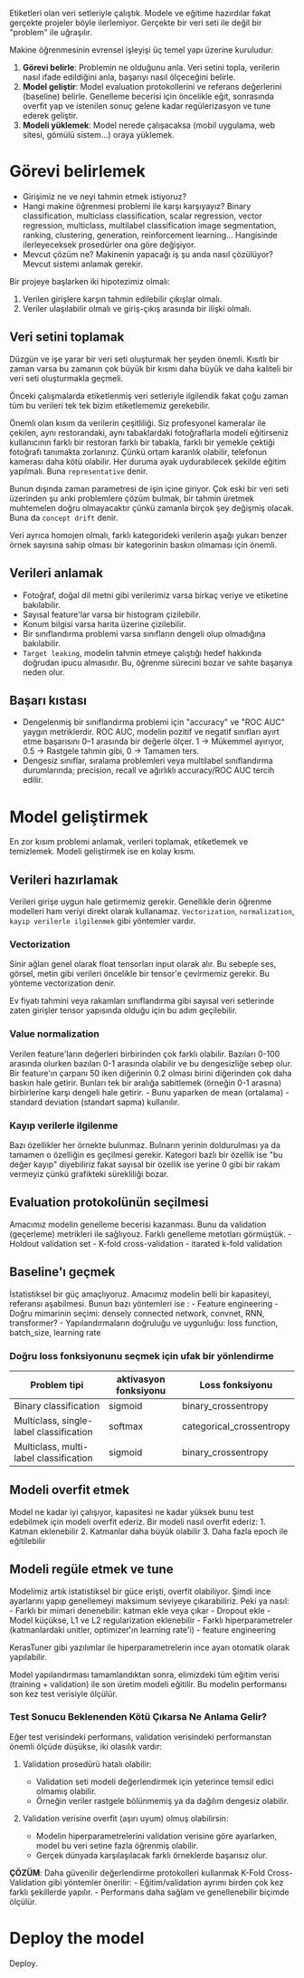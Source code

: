 Etiketleri olan veri setleriyle çalıştık. Modele ve eğitime hazırdılar fakat gerçekte projeler böyle ilerlemiyor. Gerçekte bir veri seti ile değil bir "problem" ile uğraşılır.

Makine öğrenmesinin evrensel işleyişi üç temel yapı üzerine kuruludur: 
1. **Görevi belirle**: Problemin ne olduğunu anla. Veri setini topla, verilerin nasıl ifade edildiğini anla, başarıyı nasıl ölçeceğini belirle. 
2. **Model geliştir**: Model evaluation protokollerini ve referans değerlerini (baseline) belirle. Genelleme becerisi için öncelikle eğit, sonrasında overfit yap ve istenilen sonuç gelene kadar regülerizasyon ve tune ederek geliştir. 
3. **Modeli yüklemek**: Model nerede çalışacaksa (mobil uygulama, web sitesi, gömülü sistem...) oraya yüklemek.

# Görevi belirlemek 
- Girişimiz ne ve neyi tahmin etmek istiyoruz? 
- Hangi makine öğrenmesi problemi ile karşı karşıyayız? 
	Binary classification, multiclass classification, scalar regression, vector regression, multiclass, multilabel classification image segmentation, ranking, clustering, generation, reinforcement learning... 
	Hangisinde ilerleyeceksek prosedürler ona göre değişiyor. 
- Mevcut çözüm ne? Makinenin yapacağı iş şu anda nasıl çözülüyor? Mevcut sistemi anlamak gerekir. 

Bir projeye başlarken iki hipotezimiz olmalı: 
1. Verilen girişlere karşın tahmin edilebilir çıkışlar olmalı.
2. Veriler ulaşılabilir olmalı ve giriş-çıkış arasında bir ilişki olmalı.


## Veri setini toplamak 
Düzgün ve işe yarar bir veri seti oluşturmak her şeyden önemli. Kısıtlı bir zaman varsa bu zamanın çok büyük bir kısmı daha büyük ve daha kaliteli bir veri seti oluşturmakla geçmeli. 

Önceki çalışmalarda etiketlenmiş veri setleriyle ilgilendik fakat çoğu zaman tüm bu verileri tek tek bizim etiketlememiz gerekebilir. 

Önemli olan kısım da verilerin çeşitliliği. Siz profesyonel kameralar ile çekilen, aynı restorandaki, aynı tabaklardaki fotoğraflarla modeli eğitirseniz kullanıcının farklı bir restoran farklı bir tabakla, farklı bir yemekle çektiği fotoğrafı tanımakta zorlanırız. Çünkü ortam karanlık olabilir, telefonun kamerası daha kötü olabilir. Her duruma ayak uydurabilecek şekilde eğitim yapılmalı. Buna `representative` denir.

Bunun dışında zaman parametresi de işin içine giriyor. Çok eski bir veri seti üzerinden şu anki problemlere çözüm bulmak, bir tahmin üretmek muhtemelen doğru olmayacaktır çünkü zamanla birçok şey değişmiş olacak. Buna da `concept drift` denir.

Veri ayrıca homojen olmalı, farklı kategorideki verilerin aşağı yukarı benzer örnek sayısına sahip olması bir kategorinin baskın olmaması için önemli. 

## Verileri anlamak 
- Fotoğraf, doğal dil metni gibi verilerimiz varsa birkaç veriye ve etiketine bakılabilir. 
- Sayısal feature'lar varsa bir histogram çizilebilir.
- Konum bilgisi varsa harita üzerine çizilebilir. 
- Bir sınıflandırma problemi varsa sınıfların dengeli olup olmadığına bakılabilir.
- `Target leaking`, modelin tahmin etmeye çalıştığı hedef hakkında doğrudan ipucu almasıdır. Bu, öğrenme sürecini bozar ve sahte başarıya neden olur.

## Başarı kıstası 
- Dengelenmiş bir sınıflandırma problemi için "accuracy" ve "ROC AUC" yaygın metriklerdir. 
	ROC AUC, modelin pozitif ve negatif sınıfları ayırt etme başarısını 0–1 arasında bir değerle ölçer.
	1 → Mükemmel ayırıyor, 0.5 → Rastgele tahmin gibi, 0 → Tamamen ters.
- Dengesiz sınıflar, sıralama problemleri veya multilabel sınıflandırma durumlarında; precision, recall ve ağırlıklı accuracy/ROC AUC tercih edilir. 


# Model geliştirmek 
En zor kısım problemi anlamak, verileri toplamak, etiketlemek ve temizlemek. Modeli geliştirmek ise en kolay kısmı. 

## Verileri hazırlamak 
Verileri girişe uygun hale getirmemiz gerekir. Genellikle derin öğrenme modelleri ham veriyi direkt olarak kullanamaz. `Vectorization`, `normalization`, `kayıp verilerle ilgilenmek` gibi yöntemler vardır. 

### Vectorization
Sinir ağları genel olarak float tensorları input olarak alır. Bu sebeple ses, görsel, metin gibi verileri öncelikle bir tensor'e çevirmemiz gerekir. Bu yönteme vectorization denir. 

Ev fiyatı tahmini veya rakamları sınıflandırma gibi sayısal veri setlerinde zaten girişler tensor yapısında olduğu için bu adım geçilebilir.

### Value normalization
Verilen feature'ların değerleri birbirinden çok farklı olabilir. Bazıları 0-100 arasında olurken bazıları 0-1 arasında olabilir ve bu dengesizliğe sebep olur. Bir feature'ın çarpanı 50 iken diğerinin 0.2 olması birini diğerinden çok daha baskın hale getirir. Bunları tek bir aralığa sabitlemek (örneğin 0-1 arasına) birbirlerine karşı dengeli hale getirir. 
	- Bunu yaparken de mean (ortalama)
	- standard deviation (standart sapma) kullanılır.
	
	
### Kayıp verilerle ilgilenme 
Bazı özellikler her örnekte bulunmaz. Bulnarın yerinin doldurulması ya da tamamen o özelliğin es geçilmesi gerekir. Kategori bazlı bir özellik ise "bu değer kayıp" diyebiliriz fakat sayısal bir özellik ise yerine 0 gibi bir rakam vermeyiz çünkü grafikteki sürekliliği bozar. 


## Evaluation protokolünün seçilmesi 
Amacımız modelin genelleme becerisi kazanması. Bunu da validation (geçerleme) metrikleri ile sağlıyouz. Farklı genelleme metotları görmüştük. 
	- Holdout validation set
	- K-fold cross-validation
	- itarated k-fold validation
	
## Baseline'ı geçmek 
İstatistiksel bir güç amaçlıyoruz. Amacımız modelin belli bir kapasiteyi, referansı aşabilmesi. Bunun bazı yöntemleri ise : 
	- Feature engineering
	- Doğru mimarinin seçimi: densely connected network, convnet, RNN, transformer? 
	- Yapılandırmaların doğruluğu ve uygunluğu: loss function, batch_size, learning rate
	
### Doğru loss fonksiyonunu seçmek için ufak bir yönlendirme

|Problem tipi | aktivasyon fonksiyonu | Loss fonksiyonu 
|---|---|---|
|Binary classification | sigmoid | binary_crossentropy|
|Multiclass, single-label classification|softmax|categorical_crossentropy|
|Multiclass, multi-label classification|sigmoid|binary_crossentropy|

## Modeli overfit etmek 
Model ne kadar iyi çalışıyor, kapasitesi ne kadar yüksek bunu test edebilmek için modeli overfit ederiz. Bir modeli nasıl overfit ederiz:
	1. Katman eklenebilir
	2. Katmanlar daha büyük olabilir
	3. Daha fazla epoch ile eğitilebilir
	
	
## Modeli regüle etmek ve tune 
Modelimiz artık istatistiksel bir güce erişti, overfit olabiliyor. Şimdi ince ayarlarını yapıp genellemeyi maksimum seviyeye çıkarabiliriz.  Peki ya nasıl: 
	- Farklı bir mimari denenebilir: katman ekle veya çıkar
	- Dropout ekle
	- Model küçükse, L1 ve L2 regularization eklenebilir
	- Farklı hiperparametreler (katmanlardaki unitler, optimizer'ın learning rate'i)
	- feature engineering
	
KerasTuner gibi yazılımlar ile hiperparametrelerin ince ayarı otomatik olarak yapılabilir. 

Model yapılandırması tamamlandıktan sonra, elimizdeki tüm eğitim verisi (training + validation) ile son üretim modeli eğitilir.
Bu modelin performansı son kez test verisiyle ölçülür.

### Test Sonucu Beklenenden Kötü Çıkarsa Ne Anlama Gelir?
Eğer test verisindeki performans, validation verisindeki performanstan önemli ölçüde düşükse, iki olasılık vardır:
1. Validation prosedürü hatalı olabilir:
	- Validation seti modeli değerlendirmek için yeterince temsil edici olmamış olabilir.
	- Örneğin veriler rastgele bölünmemiş ya da dağılım dengesiz olabilir.

2. Validation verisine overfit (aşırı uyum) olmuş olabilirsin:
	- Modelin hiperparametrelerini validation verisine göre ayarlarken, model bu veri setine fazla öğrenmiş olabilir.
	- Gerçek dünyada karşılaşılacak farklı örneklerde başarısız olur.
	
**ÇÖZÜM**: Daha güvenilir değerlendirme protokolleri kullanmak
K-Fold Cross-Validation gibi yöntemler önerilir:
	- Eğitim/validation ayrımı birden çok kez farklı şekillerde yapılır.
	- Performans daha sağlam ve genellenebilir biçimde ölçülür.


# Deploy the model 

Deploy.

 
